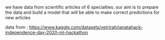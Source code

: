 
we have data from scientific articles of 6 specialties.
our aim is to prepare the data and build a model that will be able to make correct predictions for new articles 



data from : https://www.kaggle.com/datasets/vetrirah/janatahack-independence-day-2020-ml-hackathon


